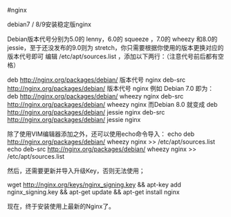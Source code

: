 #nginx

debian7 / 8/9安装稳定版nginx

Debian版本代号分别为5.0的 lenny，6.0的 squeeze ，7.0的 wheezy 和8.0的 jessie，至于还没发布的9.0则为 stretch，你只需要根据你使用的版本更换对应的版本代号即可
编辑 /etc/apt/sources.list ，添加以下两行：（注意代号前后都有空格）

deb http://nginx.org/packages/debian/ 版本代号 nginx
deb-src http://nginx.org/packages/debian/ 版本代号 nginx
例如 Debian 7.0 即为：
deb http://nginx.org/packages/debian/ wheezy nginx
deb-src http://nginx.org/packages/debian/ wheezy nginx
而Debian 8.0 就变成
deb http://nginx.org/packages/debian/ jessie nginx
deb-src http://nginx.org/packages/debian/ jessie nginx

除了使用VIM编辑器添加之外，还可以使用echo命令导入：
echo deb http://nginx.org/packages/debian/ wheezy nginx >> /etc/apt/sources.list
echo deb-src http://nginx.org/packages/debian/ wheezy nginx >> /etc/apt/sources.list

然后，还需要更新并导入升级Key，否则无法使用；

wget http://nginx.org/keys/nginx_signing.key && apt-key add nginx_signing.key && apt-get update && apt-get install nginx

现在，终于安装使用上最新的Nginx了。
